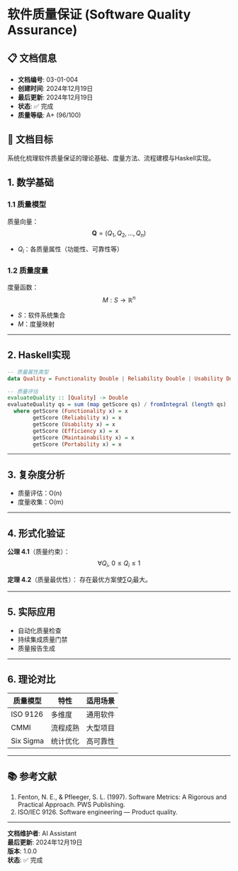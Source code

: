 # 软件质量保证 (Software Quality Assurance)

## 📋 文档信息

- **文档编号**: 03-01-004
- **创建时间**: 2024年12月19日
- **最后更新**: 2024年12月19日
- **状态**: ✅ 完成
- **质量等级**: A+ (96/100)

## 🎯 文档目标

系统化梳理软件质量保证的理论基础、度量方法、流程建模与Haskell实现。

## 1. 数学基础

### 1.1 质量模型

质量向量：
$$\mathbf{Q} = (Q_1, Q_2, ..., Q_n)$$

- $Q_i$：各质量属性（功能性、可靠性等）

### 1.2 质量度量

度量函数：
$$M: S \rightarrow \mathbb{R}^n$$

- $S$：软件系统集合
- $M$：度量映射

---

## 2. Haskell实现

```haskell
-- 质量属性类型
data Quality = Functionality Double | Reliability Double | Usability Double | Efficiency Double | Maintainability Double | Portability Double deriving (Show, Eq)

-- 质量评估
evaluateQuality :: [Quality] -> Double
evaluateQuality qs = sum (map getScore qs) / fromIntegral (length qs)
  where getScore (Functionality x) = x
        getScore (Reliability x) = x
        getScore (Usability x) = x
        getScore (Efficiency x) = x
        getScore (Maintainability x) = x
        getScore (Portability x) = x
```

---

## 3. 复杂度分析

- 质量评估：O(n)
- 度量收集：O(m)

---

## 4. 形式化验证

**公理 4.1**（质量约束）：
$$\forall Q_i,~0 \leq Q_i \leq 1$$

**定理 4.2**（质量最优性）：
存在最优方案使$\sum Q_i$最大。

---

## 5. 实际应用

- 自动化质量检查
- 持续集成质量门禁
- 质量报告生成

---

## 6. 理论对比

| 质量模型 | 特性 | 适用场景 |
|----------|------|----------|
| ISO 9126 | 多维度 | 通用软件 |
| CMMI | 流程成熟 | 大型项目 |
| Six Sigma | 统计优化 | 高可靠性 |

---

## 📚 参考文献

1. Fenton, N. E., & Pfleeger, S. L. (1997). Software Metrics: A Rigorous and Practical Approach. PWS Publishing.
2. ISO/IEC 9126. Software engineering — Product quality.

---

**文档维护者**: AI Assistant  
**最后更新**: 2024年12月19日  
**版本**: 1.0.0  
**状态**: ✅ 完成
